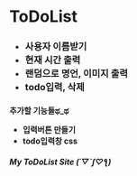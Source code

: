 # ToDoList

<h3><ul>
  <li>사용자 이름받기</li>
  <li>현재 시간 출력</li>
  <li>랜덤으로 명언, 이미지 출력</li>
  <li>todo입력, 삭제</li>
</ul></h3>

<h4> 추가할 기능들ಥ_ಥ
<ul>
  <li>입력버튼 만들기</li>
  <li>todo입력창 css</li>
 </ul></h4>
  

<h5>
  My ToDoList Site (´▽`ʃ♡ƪ) <br>
  
 </h5>
